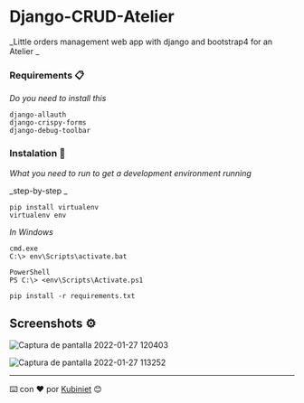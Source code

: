 # Django-CRUD-Atelier

_Little orders management web app with django and bootstrap4 for an Atelier _




### Requirements 📋

_Do you need to install this_

```
django-allauth
django-crispy-forms
django-debug-toolbar
```

### Instalation 🔧

_What you need to run to get a development environment running_

_step-by-step _

```
pip install virtualenv
virtualenv env
```

_In Windows_

```
cmd.exe
C:\> env\Scripts\activate.bat

PowerShell
PS C:\> <env\Scripts\Activate.ps1

pip install -r requirements.txt

```





## Screenshots ⚙️

![Captura de pantalla 2022-01-27 120403](https://user-images.githubusercontent.com/96630622/151355468-acde8540-32b0-4fec-a74c-1b261fe2f9ee.png)


![Captura de pantalla 2022-01-27 113252](https://user-images.githubusercontent.com/96630622/151353675-9e66d89e-1faf-4e48-aea0-874c73ffbba4.png)








---
⌨️ con ❤️ por [Kubiniet](https://github.com/Kubiniet) 😊
